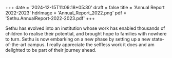 +++
date = '2024-12-15T11:09:18+05:30'
draft = false
title = 'Annual Report 2022-2023'
hdrImage = 'Annual_Report_2022.png'
pdf = 'Sethu.AnnualReport-2022-2023.pdf'
+++

Sethu has evolved into an institution whose work has enabled thousands of children to realise their potential, and brought hope to families with nowhere to turn. Sethu is now embarking on a new phase by setting up a new state-of-the-art campus. I really appreciate the selfless work it does and am delighted to be part of their journey ahead.
